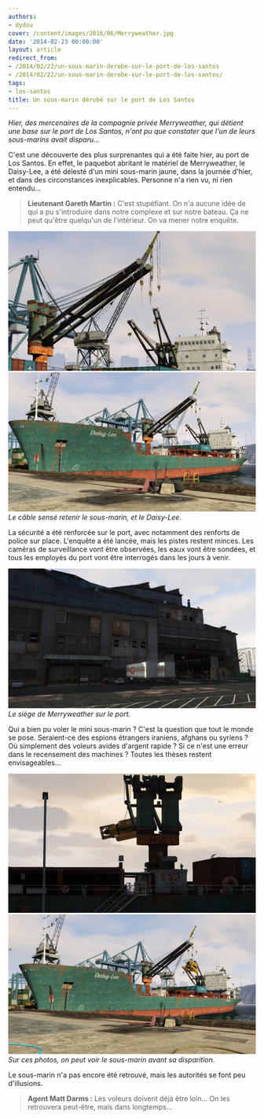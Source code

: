 ```yaml
---
authors:
- dydou
cover: /content/images/2016/06/Merryweather.jpg
date: '2014-02-23 00:00:00'
layout: article
redirect_from:
- /2014/02/22/un-sous-marin-derobe-sur-le-port-de-los-santos
- /2014/02/22/un-sous-marin-derobe-sur-le-port-de-los-santos/
tags:
- los-santos
title: Un sous-marin dérobé sur le port de Los Santos
---
```



_Hier, des mercenaires de la compagnie privée Merryweather, qui détient une base sur le port de Los Santos, n'ont pu que constater que l'un de leurs sous-marins avait disparu..._

C'est une découverte des plus surprenantes qui a été faite hier, au port de Los Santos. En effet, le paquebot abritant le matériel de Merryweather, le Daisy-Lee, a été délesté d'un mini sous-marin jaune, dans la journée d'hier, et dans des circonstances inexplicables. Personne n'a rien vu, ni rien entendu...

> **Lieutenant Gareth Martin :** C'est stupéfiant. On n'a aucune idée de qui a pu s'introduire dans notre complexe et sur notre bateau. Ça ne peut qu'être quelqu'un de l'intérieur. On va mener notre enquête.

![](/content/images/2016/06/Merryweather1.jpg)
![Le câble sensé retenir le sous-marin, et le Daisy-Lee.](/content/images/2016/06/Merryweather_0.jpg)
_Le câble sensé retenir le sous-marin, et le Daisy-Lee._

La sécurité a été renforcée sur le port, avec notamment des renforts de police sur place. L'enquête a été lancée, mais les pistes restent minces. Les caméras de surveillance vont être observées, les eaux vont être sondées, et tous les employés du port vont être interrogés dans les jours à venir.

![Le siège de Merryweather sur le port.](/content/images/2016/06/Merryweather4.jpg)
_Le siège de Merryweather sur le port._

Qui a bien pu voler le mini sous-marin ? C'est la question que tout le monde se pose. Seraient-ce des espions étrangers iraniens, afghans ou syriens ? Où simplement des voleurs avides d'argent rapide ? Si ce n'est une erreur dans le recensement des machines ? Toutes les thèses restent envisageables...

![](/content/images/2016/06/Merryweather3.jpg)
![Sur ces photos, on peut voir le sous-marin avant sa disparition.](/content/images/2016/06/Merryweather2.jpg)
_Sur ces photos, on peut voir le sous-marin avant sa disparition._

Le sous-marin n'a pas encore été retrouvé, mais les autorités se font peu d'illusions.

> **Agent Matt Darms :** Les voleurs doivent déjà être loin... On les retrouvera peut-être, mais dans longtemps...